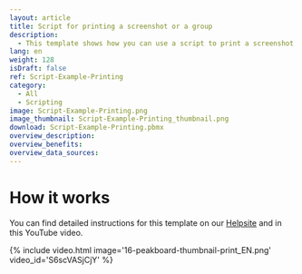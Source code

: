 ```yaml
---
layout: article
title: Script for printing a screenshot or a group
description: 
  - This template shows how you can use a script to print a screenshot or a defined control group via the Windows standard printer.
lang: en
weight: 128
isDraft: false
ref: Script-Example-Printing
category:
  - All
  - Scripting
image: Script-Example-Printing.png
image_thumbnail: Script-Example-Printing_thumbnail.png
download: Script-Example-Printing.pbmx
overview_description:
overview_benefits:
overview_data_sources:
---
```



# How it works
You can find detailed instructions for this template on our [Helpsite](https://help.peakboard.com/scripting/Script%20Templates/en-print.html) and in this YouTube video.

{% include video.html image='16-peakboard-thumbnail-print_EN.png' video_id='S6scVASjCjY' %}